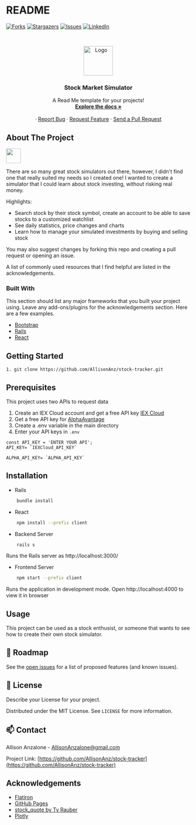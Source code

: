 # README

[![Forks][forks-shield]][forks-url]
[![Stargazers][stars-shield]][stars-url]
[![Issues][issues-shield]][issues-url]
[![LinkedIn][linkedin-shield]][linkedin-url]



<!-- PROJECT LOGO -->
<br />
<p align="center">
  <a href="https://github.com/AllisonAnz/stock-tracker">
    <img src="https://img1.pnghut.com/14/23/13/r3h9C65nwv/diagram-graph-of-a-function-chart-symmetry-average.jpg" alt="Logo" width="80" height="80">
  </a>

  <h3 align="center">Stock Market Simulator</h3>

  <p align="center">
    A Read Me template for your projects!
    <br />
    <a href="https://github.com/roshanlam/ReadMeTemplate/"><strong>Explore the docs »</strong></a>
    <br />
    <br />
    ·
    <a href="https://github.com/AllisonAnz/stock-tracker/issues">Report Bug</a>
    ·
    <a href="https://github.com/AllisonAnz/stock-tracker/issues">Request Feature</a>
    ·
    <a href="https://github.com/AllisonAnz/stock-tracker/pulls">Send a Pull Request</a>
  </p>
</p>

<!-- ABOUT THE PROJECT -->
## About The Project

<img src="https://media.giphy.com/media/7EX33f6oVyuPSMrSOV/giphy.gif" width="40" height="40" />


There are so many great stock simulators out there, however, I didn't find one that really suited my needs so I created one! I wanted to create a simulator that I could learn about stock investing, without risking real money. 

Highlights:
* Search stock by their stock symbol, create an account to be able to save stocks to a customized watchlist
* See daily statistics, price changes and charts
* Learn how to manage your simulated investments by buying and selling stock

You may also suggest changes by forking this repo and creating a pull request or opening an issue.

A list of commonly used resources that I find helpful are listed in the acknowledgements.

### Built With
This section should list any major frameworks that you built your project using. Leave any add-ons/plugins for the acknowledgements section. Here are a few examples.
* [Bootstrap](https://getbootstrap.com)
* [Rails](https://rubyonrails.org/)
* [React](https://reactjs.org/)


<!-- GETTING STARTED -->
## Getting Started

``` 
1. git clone https://github.com/AllisonAnz/stock-tracker.git
```

## Prerequisites

This project uses two APIs to request data
1. Create an IEX Cloud account and get a free API key [IEX Cloud](https://iexcloud.io/)
2. Get a free API key for [AlphaAvantage](https://www.alphavantage.co/)
3. Create a .env variable in the main directory 
4. Enter your API keys in `.env`
```JS
const API_KEY = 'ENTER YOUR API';
API_KEY= `IEXCloud_API_KEY`

ALPHA_API_KEY= `ALPHA_API_KEY`
```

## Installation
* Rails
```sh
    bundle install 
```
* React
```sh
    npm install --prefix client
```

* Backend Server 
```sh
    rails s
```
Runs the Rails server as http://localhost:3000/

* Frontend Server 
```sh
    npm start --prefix client
```
Runs the application in development mode.
Open http://localhost:4000 to view it in browser


<!-- USAGE EXAMPLES -->
## Usage

This project can be used as a stock enthusist, or someone that wants to see how to create their own stock simulator. 


<!-- ROADMAP -->
## 🚧 Roadmap

See the [open issues](https://github.com/AllisonAnz/stock-tracker/issues) for a list of proposed features (and known issues).


<!-- LICENSE -->
## 📝 License
Describe your License for your project. 

Distributed under the MIT License. See `LICENSE` for more information.



<!-- CONTACT -->
## 📫 Contact

Allison Anzalone - AllisonAnzalone@gmail.com

Project Link: [https://github.com/AllisonAnz/stock-tracker](https://github.com/AllisonAnz/stock-tracker)



<!-- ACKNOWLEDGEMENTS -->
## Acknowledgements
* [Flatiron](https://flatironschool.com/welcome-to-flatiron-school/)
* [GitHub Pages](https://pages.github.com)
* [stock_quote by Ty Rauber](https://rubygems.org/gems/stock_quote/versions/3.0.0)
* [Plotly](https://plotly.com/javascript/react/)





<!-- MARKDOWN LINKS & IMAGES -->
<!-- https://www.markdownguide.org/basic-syntax/#reference-style-links -->
[forks-shield]: https://img.shields.io/github/forks/roshanlam/ReadMeTemplate?style=for-the-badge
[forks-url]: https://github.com/roshanlam/ReadMeTemplate/network/members
[stars-shield]: https://img.shields.io/github/stars/roshanlam/ReadMeTemplate?style=for-the-badge
[stars-url]: https://github.com/roshanlam/ReadMeTemplate/stargazers
[issues-shield]: https://img.shields.io/github/issues/roshanlam/ReadMeTemplate?style=for-the-badge
[issues-url]: https://github.com/roshanlam/ReadMeTemplate/issues
[linkedin-shield]: https://img.shields.io/badge/-LinkedIn-black.svg?style=flat-square&logo=linkedin&colorB=555
[linkedin-url]: https://linkedin.com/in/roshan-lamichhane